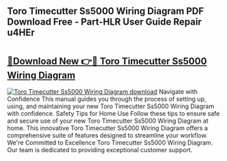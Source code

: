 ## Toro Timecutter Ss5000 Wiring Diagram PDF Download Free - Part-HLR User Guide Repair u4HEr

# <h2><a href="http://dfmtl0.blite.top/?on=Toro+Timecutter+Ss5000+Wiring+Diagram">🔗Download New 👉🔴 Toro Timecutter Ss5000 Wiring Diagram</a></h2>

[![Toro Timecutter Ss5000 Wiring Diagram download](https://i.imgur.com/lujVjoI.png)](http://dfmtl0.blite.top/?on=Toro+Timecutter+Ss5000+Wiring+Diagram)
Navigate with Confidence This manual guides you through the process of setting up, using, and maintaining your new Toro Timecutter Ss5000 Wiring Diagram with confidence. Safety Tips for Home Use Follow these tips to ensure safe and secure use of your new Toro Timecutter Ss5000 Wiring Diagram at home. This innovative Toro Timecutter Ss5000 Wiring Diagram offers a comprehensive suite of features designed to streamline your workflow. We're Committed to Excellence Toro Timecutter Ss5000 Wiring Diagram. Our team is dedicated to providing exceptional customer support.
